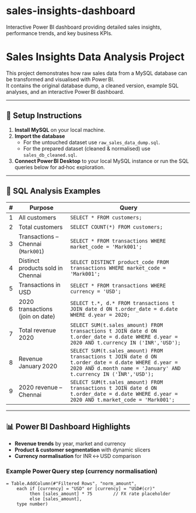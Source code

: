 # sales-insights-dashboard
Interactive Power BI dashboard providing detailed sales insights, performance trends, and key business KPIs.
# Sales Insights Data Analysis Project

This project demonstrates how raw sales data from a MySQL database can be transformed and visualised with Power BI.  
It contains the original database dump, a cleaned version, example SQL analyses, and an interactive Power BI dashboard.

---

## 🔧 Setup Instructions

1. **Install MySQL** on your local machine.  
2. **Import the database**  
   - For the untouched dataset use `raw_sales_data_dump.sql`.  
   - For the prepared dataset (cleaned & normalised) use `sales_db_cleaned.sql`.  
3. **Connect Power BI Desktop** to your local MySQL instance or run the SQL queries below for ad‑hoc exploration.

---

## 🧮 SQL Analysis Examples

| # | Purpose | Query |
|---|---------|-------|
| 1 | All customers | `SELECT * FROM customers;` |
| 2 | Total customers | `SELECT COUNT(*) FROM customers;` |
| 3 | Transactions – Chennai (`Mark001`) | `SELECT * FROM transactions WHERE market_code = 'Mark001';` |
| 4 | Distinct products sold in Chennai | `SELECT DISTINCT product_code FROM transactions WHERE market_code = 'Mark001';` |
| 5 | Transactions in USD | `SELECT * FROM transactions WHERE currency = 'USD';` |
| 6 | 2020 transactions (join on date) | `SELECT t.*, d.* FROM transactions t JOIN date d ON t.order_date = d.date WHERE d.year = 2020;` |
| 7 | Total revenue 2020 | `SELECT SUM(t.sales_amount) FROM transactions t JOIN date d ON t.order_date = d.date WHERE d.year = 2020 AND t.currency IN ('INR','USD');` |
| 8 | Revenue January 2020 | `SELECT SUM(t.sales_amount) FROM transactions t JOIN date d ON t.order_date = d.date WHERE d.year = 2020 AND d.month_name = 'January' AND t.currency IN ('INR','USD');` |
| 9 | 2020 revenue – Chennai | `SELECT SUM(t.sales_amount) FROM transactions t JOIN date d ON t.order_date = d.date WHERE d.year = 2020 AND t.market_code = 'Mark001';` |

---

## 📊 Power BI Dashboard Highlights

- **Revenue trends** by year, market and currency  
- **Product & customer segmentation** with dynamic slicers  
- **Currency normalisation** for INR ↔ USD comparison  

### Example Power Query step (currency normalisation)

```powerquery
= Table.AddColumn(#"Filtered Rows", "norm_amount",
    each if [currency] = "USD" or [currency] = "USD#(cr)"
         then [sales_amount] * 75        // FX rate placeholder
         else [sales_amount],
    type number)

